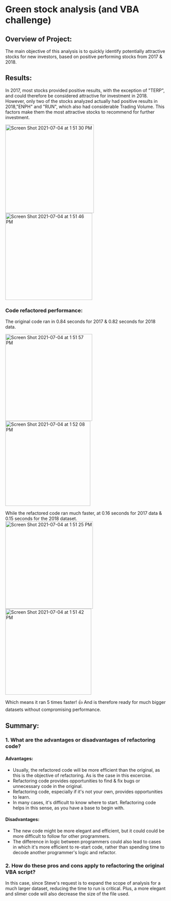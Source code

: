 # Green stock analysis (and VBA challenge)
## Overview of Project:
The main objective of this analysis is to quickly identify potentially attractive stocks for new investors, based on positive performing stocks from 2017 & 2018. 

## Results:
In 2017, most stocks provided positive results, with the exception of "TERP", and could therefore be considered attractive for investment in 2018. However, only two of the stocks analyzed actually had positive results in 2018,"ENPH" and "RUN", which also had considerable Trading Volume. This factors make them the most attractive stocks to recommend for further investment.

<img width="278" alt="Screen Shot 2021-07-04 at 1 51 30 PM" src="https://user-images.githubusercontent.com/86029436/124398072-56f76580-dcd9-11eb-8c4f-f80e315907df.png"> 
<img width="273" alt="Screen Shot 2021-07-04 at 1 51 46 PM" src="https://user-images.githubusercontent.com/86029436/124398098-79897e80-dcd9-11eb-9eff-351add5fbe2c.png">

### Code refactored performance:
The original code ran in 0.84 seconds for 2017 & 0.82 seconds for 2018 data.

<img width="273" alt="Screen Shot 2021-07-04 at 1 51 57 PM" src="https://user-images.githubusercontent.com/86029436/124398130-b48bb200-dcd9-11eb-8934-3374912784ab.png"> <img width="267" alt="Screen Shot 2021-07-04 at 1 52 08 PM" src="https://user-images.githubusercontent.com/86029436/124398135-b81f3900-dcd9-11eb-8aed-6fd09f77d2d0.png">

While the refactored code ran much faster, at 0.16 seconds for 2017 data & 0.15 seconds for the 2018 dataset.
<img width="275" alt="Screen Shot 2021-07-04 at 1 51 25 PM" src="https://user-images.githubusercontent.com/86029436/124398153-dc7b1580-dcd9-11eb-9a5c-28d2f1b225cc.png">
<img width="270" alt="Screen Shot 2021-07-04 at 1 51 42 PM" src="https://user-images.githubusercontent.com/86029436/124398159-e43aba00-dcd9-11eb-9a38-865c34abcfe9.png">

Which means it ran 5 times faster! 👍 And is therefore ready for much bigger datasets without compromising performance.

## Summary:
### 1. What are the advantages or disadvantages of refactoring code?
#### Advantages:
- Usually, the refactored code will be more efficient than the original, as this is the objective of refactoring. As is the case in this excercise.
- Refactoring code provides opportunities to find & fix bugs or unnecessary code in the original.
- Refactoring code, especially if it's not your own, provides opportunities to learn.
- In many cases, it's difficult to know where to start. Refactoring code helps in this sense, as you have a base to begin with.

#### Disadvantages:
- The new code might be more elegant and efficient, but it could could be more difficult to follow for other programmers.
- The difference in logic between programmers could also lead to cases in which it's more efficient to re-start code, rather than spending time to decode another programmer's logic and refactor.

### 2. How do these pros and cons apply to refactoring the original VBA script?
In this case, since Steve's request is to expand the scope of analysis for a much larger dataset, reducing the time to run is critical. Plus, a more elegant and slimer code will also decrease the size of the file used.
